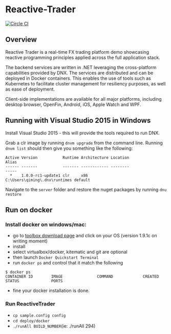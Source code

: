 # Reactive-Trader

[![Circle CI](https://circleci.com/gh/AdaptiveConsulting/AdaptiveTrader.svg?style=svg&circle-token=801547883329d22e505634493b58b26fbb742e46)](https://circleci.com/gh/AdaptiveConsulting/AdaptiveTrader)

## Overview

Reactive Trader is a real-time FX trading platform demo showcasing reactive programming principles applied across the full application stack.

The backend services are written in .NET leveraging the cross-platform capabilities provided by DNX. The services are distributed and can be deployed in Docker containers. This enables the use of tools such as Kubernetes to facilitate cluster management for resiliency purposes, as well as ease of deployment.

Client-side implementations are available for all major platforms, including desktop browser, OpenFin, Android, iOS, Apple Watch and WPF.



## Running with Visual Studio 2015 in Windows

Install Visual Studio 2015 - this will provide the tools required to run DNX.

Grab a clr image by running `dnvm upgrade` from the command line. Running `dnvm list` should then give you something like the following:

```
Active Version           Runtime Architecture Location                      Alias
------ -------           ------- ------------ --------                      -----
  *    1.0.0-rc1-update1 clr     x86          C:\Users\qiming\.dnx\runtimes default
```

Navigate to the `server` folder and restore the nuget packages by running `dnu restore`



## Run on docker

### Install docker on windows/mac:
- go to [toolbox download page](https://www.docker.com/docker-toolbox) and click on your OS (version 1.9.1c on writing moment)
- install
- select virtualbox/docker, kitematic and git are optional
- then launch `Docker Quickstart Terminal`
- run `docker ps` and control that it match the following
```
$ docker ps
CONTAINER ID        IMAGE               COMMAND             CREATED             STATUS              PORTS

```
- fine your docker installation is done.

###  Run ReactiveTrader

- `cp sample.config config`
- `cd deploy/docker`
- `./runAll BUILD_NUMBER`(ie: ./runAll 294) 
